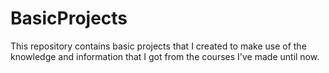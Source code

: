 # BasicProjects

This repository contains basic projects that I created to make use of the knowledge and information that I got from the courses I've made until now.
